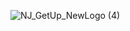 ![NJ_GetUp_NewLogo (4)](https://github.com/ShinHyun-soo/ShinHyun-soo/assets/69250097/1d239596-c79d-4288-b7e0-81e4d5aebf0c)


<!--
**ShinHyun-soo/ShinHyun-soo** is a ✨ _special_ ✨ repository because its `README.md` (this file) appears on your GitHub profile.

Here are some ideas to get you started:

- 🔭 I’m currently working on ...
- 🌱 I’m currently learning ...
- 👯 I’m looking to collaborate on ...
- 🤔 I’m looking for help with ...
- 💬 Ask me about ...
- 📫 How to reach me: ...
- 😄 Pronouns: ...
- ⚡ Fun fact: ...
-->
